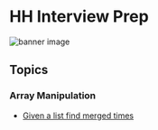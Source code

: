 # HH Interview Prep
![banner image](https://mauerbac-web-images.s3-us-west-2.amazonaws.com/hh-banner.jpg)

## Topics

### Array Manipulation

* [Given a list find merged times](/array_manipulation/find_merge_times.py)

